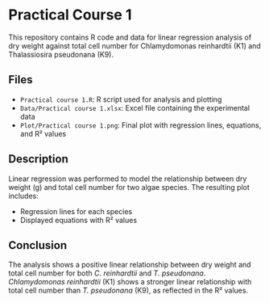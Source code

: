# Practical Course 1

This repository contains R code and data for linear regression analysis of dry weight against total cell number for Chlamydomonas reinhardtii (K1) and Thalassiosira pseudonana (K9).

## Files

- `Practical course 1.R`: R script used for analysis and plotting
- `Data/Practical course 1.xlsx`: Excel file containing the experimental data
- `Plot/Practical course 1.png`: Final plot with regression lines, equations, and R² values

## Description

Linear regression was performed to model the relationship between dry weight (g) and total cell number for two algae species. The resulting plot includes:

- Regression lines for each species
- Displayed equations with R² values

## Conclusion

The analysis shows a positive linear relationship between dry weight and total cell number for both *C. reinhardtii* and *T. pseudonana*. *Chlamydomonas reinhardtii* (K1) shows a stronger linear relationship with total cell number than *T. pseudonana* (K9), as reflected in the R² values.
